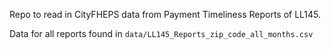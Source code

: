 Repo to read in CityFHEPS data from Payment Timeliness Reports of LL145.

Data for all reports found in `data/LL145_Reports_zip_code_all_months.csv`
